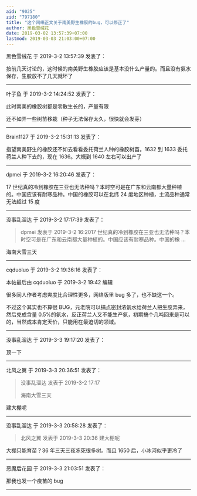 ```yaml
---
aid: "9025"
zid: "797180"
title: "这个网络正文关于南美野生橡胶的bug，可以修正了"
author: 黑色雪绒花
date: 2019-03-02 13:57:39+07:00
lastmod: 2019-03-03 21:03:00+07:00
---
```


黑色雪绒花 于 2019-3-2 13:57:39 发表了：

按前几天讨论的，这时候的南美野生橡胶应该是基本没什么产量的。而且没有氨水保存，生胶放不了几天就坏了

---

叶子鱼 于 2019-3-2 14:24:52 发表了：

此时南美的橡胶树都是零散生长的，产量有限

还不如弄一些树苗移栽（种子无法保存太久，很快就会发芽）

---

Brain1127 于 2019-3-2 15:31:13 发表了：

指望南美野生的橡胶还不如去看看委托荷兰人种的橡胶树苗。1632 到 1633 委托荷兰人种下去的，现在 1636。大概到 1640 左右可以出产了

---

dpmei 于 2019-3-2 16:20:46 发表了：

17 世纪真的冷到橡胶在三亚也无法种吗？本时空可是在广东和云南都大量种植的。中国应该有耐寒品种。中国的橡胶可以在北纬 24 度地区种植，主流品种通常无法超过 15 度

---

没事乱溜达 于 2019-3-2 17:17:39 发表了：

> dpmei 发表于 2019-3-2 16:2017 世纪真的冷到橡胶在三亚也无法种吗？本时空可是在广东和云南都大量种植的。中国应该有耐寒品种。中国的橡 ...

海南大雪三天

---

cqduoluo 于 2019-3-2 19:36:16 发表了：

本帖最后由 cqduoluo 于 2019-3-2 19:42 编辑

很多同人作者考虑爽度比合理性更多，网络版里 bug 多了，也不缺这一个。

不过这个其实也不算很 BUG，元老院可以搞点密封浓氨水给荷兰人把生胶弄来，然后兑成含量 0.5%的氨水，反正荷兰人又不能生产氨，初期搞个几吨回来是可以的，当然成本肯定天价，只能用在最迫切的领域。

---

没事乱溜达 于 2019-3-3 19:17:20 发表了：

顶一下

---

北风之翼 于 2019-3-3 20:36:51 发表了：

> 没事乱溜达 发表于 2019-3-2 17:17
>
> 海南大雪三天

建大棚呢

---

没事乱溜达 于 2019-3-3 20:58:28 发表了：

> 北风之翼 发表于 2019-3-3 20:36 建大棚呢

大棚只能育苗？36 年三天三夜冻死很多树。而且 1650 后，小冰河似乎更冷了

---

恶魔后花园 于 2019-3-3 21:03:51 发表了：

那我也发一个疫苗的 bug

---
